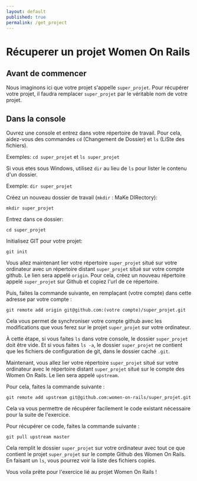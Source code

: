 ```yaml
---
layout: default
published: true
permalink: /get_project
---
```


# Récuperer un projet Women On Rails

## Avant de commencer

Nous  imaginons ici que votre projet s'appelle ````super_projet````. Pour récupérer votre projet, il faudra remplacer ````super_projet```` par le véritable nom de votre projet.  

## Dans la console

Ouvrez une console et entrez dans votre répertoire de travail.
Pour cela, aidez-vous des commandes ````cd```` (Changement de Dossier) et ````ls```` (LiSte des fichiers).

Exemples: ````cd super_projet```` et ```` ls super_projet ````

Si vous etes sous Windows, utilisez ````dir```` au lieu de ````ls```` pour lister le contenu d'un dossier.

Exemple: ```` dir super_projet ````

Créez un nouveau dossier de travail (````mkdir```` : MaKe DIRectory):

``` Console
mkdir super_projet
```

Entrez dans ce dossier:

``` Console
cd super_projet
```

Initialisez GIT pour votre projet:

``` Console
git init
```

Vous allez maintenant lier votre répertoire ````super_projet```` situé sur votre ordinateur avec un répertoire distant ````super_projet```` situé sur votre compte github. Le lien sera appelé ````origin````.
Pour cela, créez un nouveau répertoire appelé ````super_projet```` sur Github et copiez l'url de ce répertoire.

Puis, faites la commande suivante, en remplaçant (votre compte) dans cette adresse par votre compte :

``` Console
git remote add origin git@github.com:(votre compte)/super_projet.git
````

Cela vous permet de synchroniser votre compte github avec les modifications que vous ferez sur le projet ````super_projet```` sur votre ordinateur.

À cette étape, si vous faites ````ls```` dans votre console, le dossier ````super_projet```` doit être vide.
Et si vous faites ````ls -a````, le dossier ````super_projet```` ne contient que les fichiers de configuration de git, dans le dossier caché ````.git````.

Maintenant, vous allez lier votre répertoire ````super_projet```` situé sur votre ordinateur avec le répertoire distant ````super_projet```` situé sur le compte des Women On Rails. Le lien sera appelé ````upstream````.

Pour cela, faites la commande suivante :

``` Console
git remote add upstream git@github.com:women-on-rails/super_projet.git
```

Cela va vous permettre de récupérer facilement le code existant nécessaire pour la suite de l'exercice. 

Pour récupérer ce code, faites la commande suivante :

``` Console
git pull upstream master
````

Cela remplit le dossier ````super_projet```` sur votre ordinateur avec tout ce que contient le projet ````super_projet```` sur le compte Github des Women On Rails.
En faisant un ````ls````, vous pourrez voir la liste des fichiers copiés. 

Vous voila prête pour l'exercice lié au projet Women On Rails !